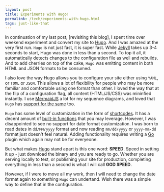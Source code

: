 ```yaml
---
layout: post
title: Experiments with Hugo!
permalink: /tech/experiments-with-hugo.html
tags: just-like-that
---
```


In continuation of my last post, [revisiting this blog], I spent time over weekend
experiment and convert my site to [Hugo][5]. And I was amazed at the very first
run. `Hugo` is not just fast, it is super fast. While [Jekyll][4] takes
up 3-4 seconds to start, Hugo was done in less than a second. To top it all, it
automatically detects changes to the configuration file as well and rebuilds. And
to add cherries on top of the cake, `Hugo` was emitting content in both HTML and
JSON formats to be consumed. 

I also love the way Hugo allows you to configure your site either using `YAML`, or
`TOML` or `JSON`. This allows a lot of flexibility for people who may be more
familiar and comfortable using one format than other. I loved the way that at the
flip of a configuration flag, all content (HTML/JS/CSS) was mininfied instantly.
I use [MermaidJS][18] a lot for my sequence diagrams, and loved that `Hugo` has
[support for the same][19] too.

`Hugo` has some level of customization in the form of [shortcodes][20]. It has a
decent amount of [built-in functions][21] that you may leverage. However, I was
disappointed to see no support for date format customization. I was born to read
dates in `dd/MM/yyyy` format and now reading `mm/dd/yyyy` or `yyyy-mm-dd` 
format just doesn't feel natural. Adding functionality requires writing a [Go][3]
plugin which again may not be for everyeone.

But what makes [Hugo][5] stand apart is this one word: **SPEED**. Speed in setting
it up - just download the binary and you are ready to go. Whether you are serving
locally to test, or publishing your site for production, completing everything in
less than a second is what I will call **GOD SPEED**.

However, if I were to move all my work, then I will need to change the date format
again to something `Hugo` can undertand. Wish there was a simple way to define that
in the configuration.


[1]: https://reactjs.org
[2]: https://vlang.io
[3]: https://go.dev
[4]: https://jekyllrb.com
[5]: https://gohugo.io
[6]: https://gatsbyjs.org
[7]: https://nextjs.org
[8]: https://github.com
[9]: https://vuejs.org
[10]: https://stedolan.github.io/jq
[11]: https://github.com/rupa/z
[12]: https://httpie.io
[13]: https://esbuild.github.io
[14]: https://parceljs.org
[15]: https://svelte.dev
[16]: https://developer.mozilla.org/en-US/docs/Web/Web_Components
[17]: https://velocity.apache.org
[18]: https://mermaid-js.github.io/mermaid/#/
[19]: https://gohugo.io/content-management/diagrams/#mermaid-diagrams
[20]: https://gohugo.io/templates/shortcode-templates/
[21]: https://gohugo.io/functions/
